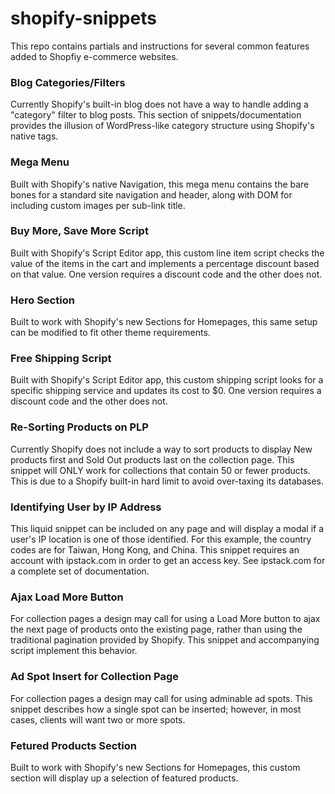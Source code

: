 # shopify-snippets

This repo contains partials and instructions for several common features added to Shopfiy e-commerce websites.

### Blog Categories/Filters
Currently Shopify's built-in blog does not have a way to handle adding a "category" filter to blog posts. This section of snippets/documentation provides the illusion of WordPress-like category structure using Shopify's native tags.

### Mega Menu
Built with Shopify's native Navigation, this mega menu contains the bare bones for a standard site navigation and header, along with DOM for including custom images per sub-link title.

### Buy More, Save More Script
Built with Shopify's Script Editor app, this custom line item script checks the value of the items in the cart and implements a percentage discount based on that value. One version requires a discount code and the other does not.

### Hero Section
Built to work with Shopify's new Sections for Homepages, this same setup can be modified to fit other theme requirements.

### Free Shipping Script
Built with Shopify's Script Editor app, this custom shipping script looks for a specific shipping service and updates its cost to $0. One version requires a discount code and the other does not.

### Re-Sorting Products on PLP
Currently Shopify does not include a way to sort products to display New products first and Sold Out products last on the collection page. This snippet will ONLY work for collections that contain 50 or fewer products. This is due to a Shopify built-in hard limit to avoid over-taxing its databases.

### Identifying User by IP Address
This liquid snippet can be included on any page and will display a modal if a user's IP location is one of those identified. For this example, the country codes are for Taiwan, Hong Kong, and China. This snippet requires an account with ipstack.com in order to get an access key. See ipstack.com for a complete set of documentation.

### Ajax Load More Button
For collection pages a design may call for using a Load More button to ajax the next page of products onto the existing page, rather than using the traditional pagination provided by Shopify. This snippet and accompanying script implement this behavior.

### Ad Spot Insert for Collection Page
For collection pages a design may call for using adminable ad spots. This snippet describes how a single spot can be inserted; however, in most cases, clients will want two or more spots. 

### Fetured Products Section
Built to work with Shopify's new Sections for Homepages, this custom section will display up a selection of featured products.
